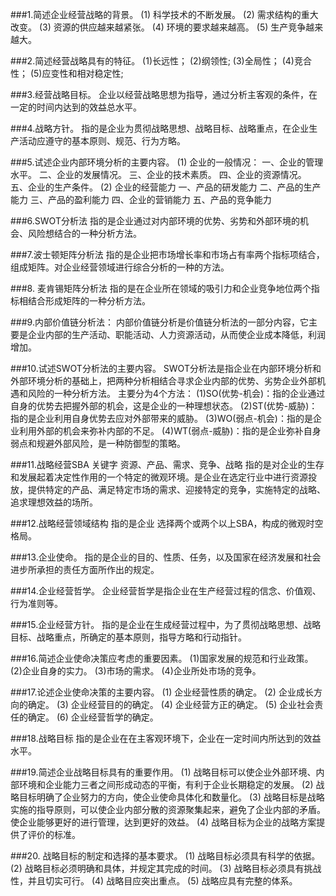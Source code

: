 ###1.简述企业经营战略的背景。
(1) 科学技术的不断发展。
(2) 需求结构的重大改变。
(3) 资源的供应越来越紧张。
(4) 环境的要求越来越高。
(5) 生产竞争越来越大。

###2.简述经营战略具有的特征。
(1)长远性；
(2)纲领性;
(3)全局性；
(4)竞合性；
(5)应变性和相对稳定性;

###3.经营战略目标。
企业以经营战略思想为指导，通过分析主客观的条件，在一定的时间内达到的效益总水平。

###4.战略方针。
指的是企业为贯彻战略思想、战略目标、战略重点，在企业生产活动应遵守的基本原则、规范、行为方略。

###5.试述企业内部环境分析的主要内容。
(1) 企业的一般情况：
一、企业的管理水平。
二、企业的发展情况。
三、企业的技术素质。
四、企业的资源情况。
五、企业的生产条件。
(2) 企业的经营能力
一、产品的研发能力
二、产品的生产能力
三、产品的盈利能力
四、企业的营销能力
五、产品的竞争能力

###6.SWOT分析法
指的是企业通过对内部环境的优势、劣势和外部环境的机会、风险想结合的一种分析方法。

###7.波士顿矩阵分析法
指的是企业把市场增长率和市场占有率两个指标项结合，组成矩阵。对企业经营领域进行综合分析的一种的方法。

###8. 麦肯锡矩阵分析法
指的是在企业所在领域的吸引力和企业竞争地位两个指标相结合形成矩阵的一种分析方法。

###9.内部价值链分析法：
内部价值链分析是价值链分析法的一部分内容，它主要是企业内部的生产活动、职能活动、人力资源活动，从而使企业成本降低，利润增加。

###10.试述SWOT分析法的主要内容。
SWOT分析法是指企业在内部环境分析和外部环境分析的基础上，把两种分析相结合寻求企业内部的优势、劣势企业外部机遇和风险的一种分析方法。
主要分为4个方法：
(1)SO(优势-机会)：指的企业通过自身的优势去把握外部的机会，这是企业的一种理想状态。
(2)ST(优势-威胁)：指的是企业利用自身优势去应对外部带来的威胁。
(3)WO(弱点-机会)：指的是企业利用外部的机会来弥补内部的不足。
(4)WT(弱点-威胁)：指的是企业弥补自身弱点和规避外部风险，是一种防御型的策略。

###11.战略经营SBA
关键字 资源、产品、需求、竞争、战略
指的是对企业的生存和发展起着决定性作用的一个特定的微观环境。是企业在选定行业中进行资源投放，提供特定的产品、满足特定市场的需求、迎接特定的竞争，实施特定的战略、追求理想效益的场所。

###12.战略经营领域结构
指的是企业 选择两个或两个以上SBA，构成的微观时空格局。

###13.企业使命。
指的是企业的目的、性质、任务，以及国家在经济发展和社会进步所承担的责任方面所作出的规定。

###14.企业经营哲学。
企业经营哲学是指企业在生产经营过程的信念、价值观、行为准则等。

###15.企业经营方针。
指的是企业在生成经营过程中，为了贯彻战略思想、战略目标、战略重点，所确定的基本原则，指导方略和行动指针。

###16.简述企业使命决策应考虑的重要因素。
(1)国家发展的规范和行业政策。
(2)企业自身的实力。
(3)市场的需求。
(4)企业所处市场的竞争。

###17.论述企业使命决策的主要内容。
(1) 企业经营性质的确定。
(2) 企业成长方向的确定。
(3) 企业经营目的的确定。
(4) 企业经营方正的确定。
(5) 企业社会责任的确定。
(6) 企业经营哲学的确定。

###18.战略目标
指的是企业在在主客观环境下，企业在一定时间内所达到的效益水平。

###19.简述企业战略目标具有的重要作用。
(1) 战略目标可以使企业外部环境、内部环境和企业能力三者之间形成动态的平衡，有利于企业长期稳定的发展。
(2) 战略目标明确了企业努力的方向，使企业使命具体化和数量化。
(3) 战略目标是战略实施的指导原则，可以使企业内部分散的资源聚集起来，避免了企业内部的矛盾。使企业能够更好的进行管理，达到更好的效益。
(4) 战略目标为企业的战略方案提供了评价的标准。

###20. 战略目标的制定和选择的基本要求。
(1) 战略目标必须具有科学的依据。
(2) 战略目标必须明确和具体，并规定其完成的时间。
(3) 战略目标必须具有挑战性，并且切实可行。
(4) 战略目应突出重点。
(5) 战略应具有完整的体系。

